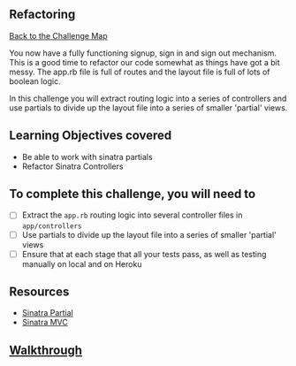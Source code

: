 ## Refactoring

[Back to the Challenge Map](00_challenge_map.md)

You now have a fully functioning signup, sign in and sign out mechanism. This is a good time to refactor our code somewhat as things have got a bit messy.  The app.rb file is full of routes and the layout file is full of lots of boolean logic.

In this challenge you will extract routing logic into a series of controllers and use partials to divide up the layout file into a series of smaller 'partial' views.

## Learning Objectives covered

* Be able to work with sinatra partials
* Refactor Sinatra Controllers

## To complete this challenge, you will need to

- [ ] Extract the `app.rb` routing logic into several controller files in `app/controllers`
- [ ] Use partials to divide up the layout file into a series of smaller 'partial' views
- [ ] Ensure that at each stage that all your tests pass, as well as testing manually on local and on Heroku

## Resources

* [Sinatra Partial](https://github.com/yb66/Sinatra-Partial)
* [Sinatra MVC](http://stackoverflow.com/questions/5015471/using-sinatra-for-larger-projects-via-multiple-files/5030173#5030173)

## [Walkthrough](walkthroughs/25.md)

